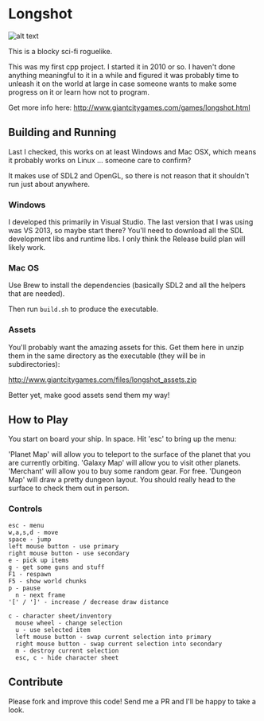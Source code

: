 # Longshot
![alt text](http://www.giantcitygames.com/images/longshot_screen.jpg "Longshot Screenshot")

This is a blocky sci-fi roguelike.

This was my first cpp project. I started it in 2010 or so. I haven't done anything meaningful to it in a while and figured it was probably time to unleash it on the world at large in case someone wants to make some progress on it or learn how not to program.

Get more info here: http://www.giantcitygames.com/games/longshot.html

## Building and Running
Last I checked, this works on at least Windows and Mac OSX, which means it probably works on Linux ... someone care to confirm?

It makes use of SDL2 and OpenGL, so there is not reason that it shouldn't run just about anywhere.

### Windows
I developed this primarily in Visual Studio. The last version that I was using was VS 2013, so maybe start there? You'll need to download all the SDL development libs and runtime libs. I only think the Release build plan will likely work.

### Mac OS
Use Brew to install the dependencies (basically SDL2 and all the helpers that are needed).

Then run ```build.sh``` to produce the executable.

### Assets
You'll probably want the amazing assets for this. Get them here in unzip them in the same directory as the executable (they will be in subdirectories):

http://www.giantcitygames.com/files/longshot_assets.zip

Better yet, make good assets send them my way!

## How to Play
You start on board your ship. In space. Hit 'esc' to bring up the menu:

'Planet Map' will allow you to teleport to the surface of the planet that you are currently orbiting.
'Galaxy Map' will allow you to visit other planets.
'Merchant' will allow you to buy some random gear. For free.
'Dungeon Map' will draw a pretty dungeon layout. You should really head to the surface to check them out in person.

### Controls
```
esc - menu
w,a,s,d - move
space - jump
left mouse button - use primary
right mouse button - use secondary
e - pick up items
g - get some guns and stuff
F1 - respawn
F5 - show world chunks
p - pause
  n - next frame
'[' / ']' - increase / decrease draw distance

c - character sheet/inventory
  mouse wheel - change selection
  u - use selected item
  left mouse button - swap current selection into primary
  right mouse button - swap current selection into secondary
  m - destroy current selection
  esc, c - hide character sheet
```

## Contribute
Please fork and improve this code! Send me a PR and I'll be happy to take a look.
